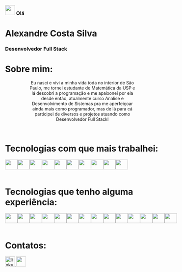 <h3><img src="https://raw.githubusercontent.com/MartinHeinz/MartinHeinz/master/wave.gif" height="32" /> Olá </h3>

<div align="left">
  <h1>Alexandre Costa Silva</h1>
  <h3>Desenvolvedor Full Stack</h3>
</div>

<h1 align="left">Sobre mim:</h1>

<div align="center" style="width: 70%; margin-left:15%;">
  <p > Eu nasci e vivi a minha vida toda no interior de São Paulo, me tornei estudante de Matemática da USP e lá descobri a programação e me apaixonei por ela desde então, atualmente curso Analise e Desenvolvimento de Sistemas pra me aperfeiçoar ainda mais como programador, mas de lá para cá participei de diversos e projetos atuando como Desenvolvedor Full Stack!</p>
</div>

<br>
<h1 align="left">Tecnologias com que mais trabalhei:</h1>

<div align="left" style="display: flex">
  <img height="32" width="40" src="https://cdn.simpleicons.org/html5/white" />
  <img height="32" width="40" src="https://cdn.simpleicons.org/css3/white" />
  <img height="32" width="40" src="https://cdn.simpleicons.org/javascript/white" />
  <img height="32" width="40" src="https://cdn.simpleicons.org/typescript/white" />
  <img height="32" width="40" src="https://cdn.simpleicons.org/react/white" />
  <img height="32" width="40" src="https://cdn.simpleicons.org/express/white" />
  <img height="32" width="40" src="https://cdn.simpleicons.org/mongodb/white" />
  <img height="32" width="40" src="https://cdn.simpleicons.org/mysql/white" />
  <img height="32" width="40" src="https://cdn.simpleicons.org/postgresql/white" />
  <img height="32" width="40" src="https://cdn.simpleicons.org/styledcomponents/white" />
</div>
<br>

<h1 align="left">Tecnologias que tenho alguma experiência:</h1>

<div align="left" style="display: flex">
  <img height="32" width="40" src="https://cdn.simpleicons.org/python/white" />
  <img height="32" width="40" src="https://cdn.simpleicons.org/c/white" />
  <img height="32" width="40" src="https://cdn.simpleicons.org/r/white" />
  <img height="32" width="40" src="https://cdn.simpleicons.org/php/white" />
  <img height="32" width="40" src="https://cdn.simpleicons.org/dotnet/white" />
  <img height="32" width="40" src="https://cdn.simpleicons.org/next.js/white" />
  <img height="32" width="40" src="https://cdn.simpleicons.org/nestjs/white" />
  <img height="32" width="40" src="https://cdn.simpleicons.org/django/white" />
  <img height="32" width="40" src="https://cdn.simpleicons.org/tailwindcss/white" />
  <img height="32" width="40" src="https://cdn.simpleicons.org/jest/white" />
  <img height="32" width="40" src="https://cdn.simpleicons.org/cypress/white" />
  <img height="32" width="40" src="https://cdn.simpleicons.org/docker/white" />
  <img height="32" width="40" src="https://cdn.simpleicons.org/amazonwebservices/white" />
  <img height="32" width="40" src="https://cdn.simpleicons.org/apachekafka/white" />
</div>

<br>
<h1 align="left">Contatos:</h1>

<a href="https://www.linkedin.com/in/alexandrecsdev/" target="_blank">
  <img src="https://img.shields.io/static/v1?message=LinkedIn&logo=linkedin&label=&color=0077B5&logoColor=white&labelColor=&style=for-the-badge" height="32" alt="linkedin logo"  />
</a>

<a href = "mailto:alexandrecsdev@gmail.com">
  <img src="https://img.shields.io/badge/-Gmail-%23333?style=for-the-badge&logo=gmail&logoColor=white" target="_blank" height="32">
</a>

